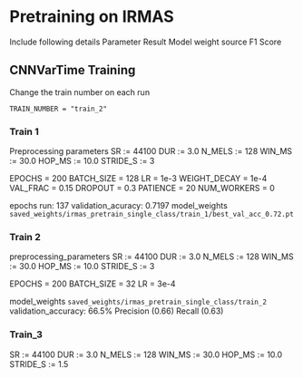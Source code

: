 # Pretraining on IRMAS

Include following details
Parameter
Result
Model weight source
F1 Score

## CNNVarTime Training

Change the train number on each run

`TRAIN_NUMBER = "train_2" `

### Train 1

Preprocessing parameters
SR        := 44100
DUR       := 3.0
N_MELS    := 128
WIN_MS    := 30.0
HOP_MS    := 10.0
STRIDE_S := 3

EPOCHS       = 200
BATCH_SIZE   = 128
LR           = 1e-3
WEIGHT_DECAY = 1e-4
VAL_FRAC     = 0.15
DROPOUT      = 0.3
PATIENCE     = 20
NUM_WORKERS  = 0 

epochs run: 137
validation_acuracy: 0.7197
model_weights `saved_weights/irmas_pretrain_single_class/train_1/best_val_acc_0.72.pt`


### Train 2

preprocessing_parameters
SR        := 44100
DUR       := 3.0
N_MELS    := 128
WIN_MS    := 30.0
HOP_MS    := 10.0
STRIDE_S := 3

EPOCHS       = 200
BATCH_SIZE   = 32
LR           = 3e-4


model_weights `saved_weights/irmas_pretrain_single_class/train_2`
validation_accuracy: 66.5%
Precision (0.66)
Recall (0.63)

### Train_3

SR        := 44100
DUR       := 3.0
N_MELS    := 128
WIN_MS    := 30.0
HOP_MS    := 10.0
STRIDE_S := 1.5
